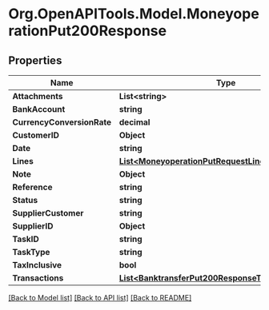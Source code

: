 # Org.OpenAPITools.Model.MoneyoperationPut200Response

## Properties

Name | Type | Description | Notes
------------ | ------------- | ------------- | -------------
**Attachments** | **List&lt;string&gt;** |  | [optional] 
**BankAccount** | **string** |  | [optional] 
**CurrencyConversionRate** | **decimal** |  | [optional] 
**CustomerID** | **Object** |  | [optional] 
**Date** | **string** |  | [optional] 
**Lines** | [**List&lt;MoneyoperationPutRequestLinesInner&gt;**](MoneyoperationPutRequestLinesInner.md) |  | [optional] 
**Note** | **Object** |  | [optional] 
**Reference** | **string** |  | [optional] 
**Status** | **string** |  | [optional] 
**SupplierCustomer** | **string** |  | [optional] 
**SupplierID** | **Object** |  | [optional] 
**TaskID** | **string** |  | [optional] 
**TaskType** | **string** |  | [optional] 
**TaxInclusive** | **bool** |  | [optional] 
**Transactions** | [**List&lt;BanktransferPut200ResponseTransactionsInner&gt;**](BanktransferPut200ResponseTransactionsInner.md) |  | [optional] 

[[Back to Model list]](../README.md#documentation-for-models) [[Back to API list]](../README.md#documentation-for-api-endpoints) [[Back to README]](../README.md)

